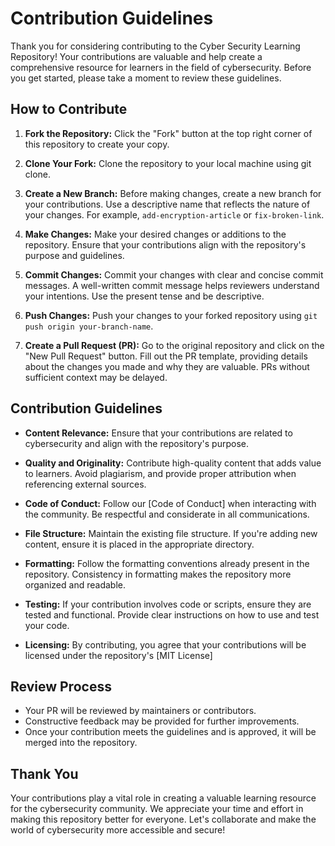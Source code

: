 
# Contribution Guidelines

Thank you for considering contributing to the Cyber Security Learning Repository! Your contributions are valuable and help create a comprehensive resource for learners in the field of cybersecurity. Before you get started, please take a moment to review these guidelines.

## How to Contribute

1. **Fork the Repository:** Click the "Fork" button at the top right corner of this repository to create your copy.

2. **Clone Your Fork:** Clone the repository to your local machine using git clone. 

3. **Create a New Branch:** Before making changes, create a new branch for your contributions. Use a descriptive name that reflects the nature of your changes. For example, `add-encryption-article` or `fix-broken-link`.

4. **Make Changes:** Make your desired changes or additions to the repository. Ensure that your contributions align with the repository's purpose and guidelines.

5. **Commit Changes:** Commit your changes with clear and concise commit messages. A well-written commit message helps reviewers understand your intentions. Use the present tense and be descriptive.

6. **Push Changes:** Push your changes to your forked repository using `git push origin your-branch-name`.

7. **Create a Pull Request (PR):** Go to the original repository and click on the "New Pull Request" button. Fill out the PR template, providing details about the changes you made and why they are valuable. PRs without sufficient context may be delayed.

## Contribution Guidelines

- **Content Relevance:** Ensure that your contributions are related to cybersecurity and align with the repository's purpose.

- **Quality and Originality:** Contribute high-quality content that adds value to learners. Avoid plagiarism, and provide proper attribution when referencing external sources.

- **Code of Conduct:** Follow our [Code of Conduct] when interacting with the community. Be respectful and considerate in all communications.

- **File Structure:** Maintain the existing file structure. If you're adding new content, ensure it is placed in the appropriate directory.

- **Formatting:** Follow the formatting conventions already present in the repository. Consistency in formatting makes the repository more organized and readable.

- **Testing:** If your contribution involves code or scripts, ensure they are tested and functional. Provide clear instructions on how to use and test your code.

- **Licensing:** By contributing, you agree that your contributions will be licensed under the repository's [MIT License]

## Review Process

- Your PR will be reviewed by maintainers or contributors.
- Constructive feedback may be provided for further improvements.
- Once your contribution meets the guidelines and is approved, it will be merged into the repository.

## Thank You

Your contributions play a vital role in creating a valuable learning resource for the cybersecurity community. We appreciate your time and effort in making this repository better for everyone. Let's collaborate and make the world of cybersecurity more accessible and secure!
